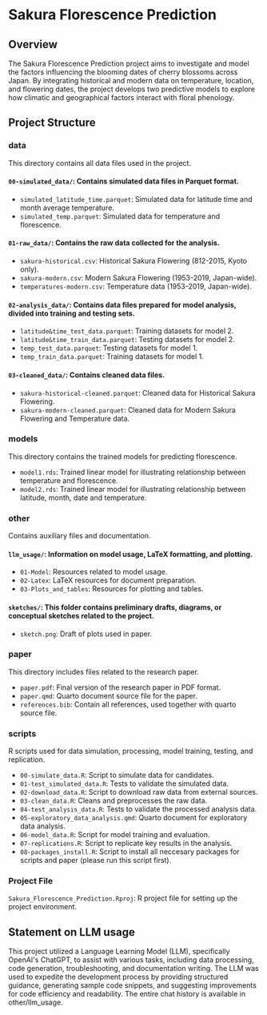 # Sakura Florescence Prediction

## Overview

The Sakura Florescence Prediction project aims to investigate and model the factors influencing the blooming dates of cherry blossoms across Japan. By integrating historical and modern data on temperature, location, and flowering dates, the project develops two predictive models to explore how climatic and geographical factors interact with floral phenology.

## Project Structure

### data

This directory contains all data files used in the project.

#### `00-simulated_data/`: Contains simulated data files in Parquet format.

-   `simulated_latitude_time.parquet`: Simulated data for latitude time and month average temperature.
-   `simulated_temp.parquet`: Simulated data for temperature and florescence.

#### `01-raw_data/`: Contains the raw data collected for the analysis.

-   `sakura-historical.csv`: Historical Sakura Flowering (812-2015, Kyoto only).
-   `sakura-modern.csv`: Modern Sakura Flowering (1953-2019, Japan-wide).
-   `temperatures-modern.csv`: Temperature data (1953-2019, Japan-wide).

#### `02-analysis_data/`: Contains data files prepared for model analysis, divided into training and testing sets.

-   `latitude&time_test_data.parquet`: Training datasets for model 2.
-   `latitude&time_train_data.parquet`: Testing datasets for model 2.
-   `temp_test_data.parquet`: Testing datasets for model 1.
-   `temp_train_data.parquet`: Training datasets for model 1.

#### `03-cleaned_data/`: Contains cleaned data files.

-   `sakura-historical-cleaned.parquet`: Cleaned data for Historical Sakura Flowering.
-   `sakura-modern-cleaned.parquet`: Cleaned data for Modern Sakura Flowering and Temperature data.

### models

This directory contains the trained models for predicting florescence.

-   `model1.rds`: Trained linear model for illustrating relationship between temperature and florescence.
-   `model2.rds`: Trained linear model for illustrating relationship between latitude, month, date and temperature.

### other

Contains auxiliary files and documentation.

#### `llm_usage/`: Information on model usage, LaTeX formatting, and plotting.

-   `01-Model`: Resources related to model usage.
-   `02-Latex`: LaTeX resources for document preparation.
-   `03-Plots_and_tables`: Resources for plotting and tables.

#### `sketches/`: This folder contains preliminary drafts, diagrams, or conceptual sketches related to the project.
-   `sketch.png`: Draft of plots used in paper.

### paper

This directory includes files related to the research paper.

-   `paper.pdf`: Final version of the research paper in PDF format.
-   `paper.qmd`: Quarto document source file for the paper.
-   `references.bib`: Contain all references, used together with quarto source file.

### scripts

R scripts used for data simulation, processing, model training, testing, and replication.

-   `00-simulate_data.R`: Script to simulate data for candidates.
-   `01-test_simulated_data.R`: Tests to validate the simulated data.
-   `02-download_data.R`: Script to download raw data from external sources.
-   `03-clean_data.R`: Cleans and preprocesses the raw data.
-   `04-test_analysis_data.R`: Tests to validate the processed analysis data.
-   `05-exploratory_data_analysis.qmd`: Quarto document for exploratory data analysis.
-   `06-model_data.R`: Script for model training and evaluation.
-   `07-replications.R`: Script to replicate key results in the analysis.
-   `08-packages_install.R`: Script to install all neccesary packages for scripts and paper (please run this script first).

### Project File

`Sakura_Florescence_Prediction.Rproj`: R project file for setting up the project environment.

## Statement on LLM usage

This project utilized a Language Learning Model (LLM), specifically OpenAI's ChatGPT, to assist with various tasks, including data processing, code generation, troubleshooting, and documentation writing. The LLM was used to expedite the development process by providing structured guidance, generating sample code snippets, and suggesting improvements for code efficiency and readability. The entire chat history is available in other/llm_usage.
